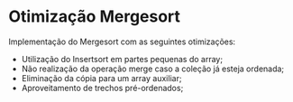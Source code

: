 # Otimização Mergesort
Implementação do Mergesort com as seguintes otimizações:

* Utilização do Insertsort em partes pequenas do array;
* Não realização da operação merge caso a coleção já esteja ordenada;
* Eliminação da cópia para um array auxiliar;
* Aproveitamento de trechos pré-ordenados;
